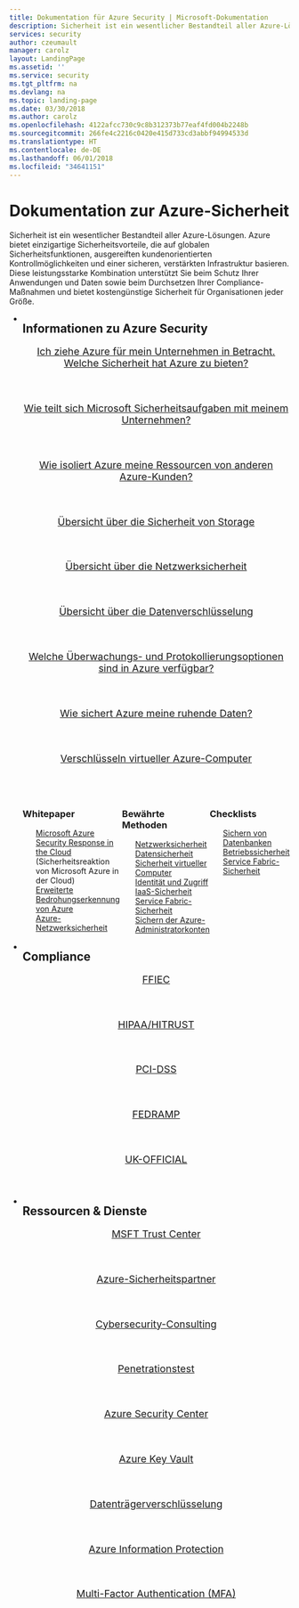 ```yaml
---
title: Dokumentation für Azure Security | Microsoft-Dokumentation
description: Sicherheit ist ein wesentlicher Bestandteil aller Azure-Lösungen. Azure bietet einzigartige Sicherheitsvorteile, die auf globalen Sicherheitsfunktionen, ausgereiften kundenorientierten Kontrollmöglichkeiten und einer sicheren, verstärkten Infrastruktur basieren. Diese leistungsstarke Kombination unterstützt Sie beim Schutz Ihrer Anwendungen und Daten sowie beim Durchsetzen Ihrer Compliance-Maßnahmen und bietet kostengünstige Sicherheit für Organisationen jeder Größe.
services: security
author: czeumault
manager: carolz
layout: LandingPage
ms.assetid: ''
ms.service: security
ms.tgt_pltfrm: na
ms.devlang: na
ms.topic: landing-page
ms.date: 03/30/2018
ms.author: carolz
ms.openlocfilehash: 4122afcc730c9c8b312373b77eaf4fd004b2248b
ms.sourcegitcommit: 266fe4c2216c0420e415d733cd3abbf94994533d
ms.translationtype: HT
ms.contentlocale: de-DE
ms.lasthandoff: 06/01/2018
ms.locfileid: "34641151"
---
```

# <a name="azure-security-documentation"></a>Dokumentation zur Azure-Sicherheit

Sicherheit ist ein wesentlicher Bestandteil aller Azure-Lösungen. Azure bietet einzigartige Sicherheitsvorteile, die auf globalen Sicherheitsfunktionen, ausgereiften kundenorientierten Kontrollmöglichkeiten und einer sicheren, verstärkten Infrastruktur basieren. Diese leistungsstarke Kombination unterstützt Sie beim Schutz Ihrer Anwendungen und Daten sowie beim Durchsetzen Ihrer Compliance-Maßnahmen und bietet kostengünstige Sicherheit für Organisationen jeder Größe.

<ul class="cardsFTitle panelContent">
    <li style="-ms-flex: 0 1 100%; flex: 0 1 100%">
        <div class="cardSize">
            <div class="cardPadding" style="padding-bottom: 0;">
                <div class="card">
                    <div class="cardImageOuter">
                        <div class="cardImage">
                            <img alt="" src="https://docs.microsoft.com/media/common/i_overview.svg" data-linktype="external" data-hoverimage="">
                        </div>
                    </div>
                    <div class="cardText">
                        <h2 style="margin-top: 0">Informationen zu Azure Security</h2>
                    </div>
                </div>
            </div>
        </div>
    </li>
</ul>

<ul class="cardsZ panelContent featuredContent">
    <li style="list-style: none;">
        <a href="/azure/security/azure-security">
            <div class="cardSize">
                <div class="cardPadding">
                    <div class="card" style="min-height: 0;padding-bottom: 24px; text-align: center;">
                        <div class="cardText">
                            <p style="font-size: 1.12rem;">Ich ziehe Azure für mein Unternehmen in Betracht. Welche Sicherheit hat Azure zu bieten?</p>
                        </div>
                    </div>
                </div>
            </div>
        </a>
    </li>
    <li style="list-style: none;">
        <a href="http://aka.ms/sharedresponsibility">
            <div class="cardSize">
                <div class="cardPadding">
                    <div class="card" style="min-height: 0;padding-bottom: 24px; text-align: center;">
                        <div class="cardText">
                            <p style="font-size: 1.12rem;">Wie teilt sich Microsoft Sicherheitsaufgaben mit meinem Unternehmen?</p>
                        </div>
                    </div>
                </div>
            </div>
        </a>
    </li>
    <li style="list-style: none;">
        <a href="/azure/security/azure-isolation">
            <div class="cardSize">
                <div class="cardPadding">
                    <div class="card" style="min-height: 0;padding-bottom: 24px; text-align: center;">
                        <div class="cardText">
                            <p style="font-size: 1.12rem;">Wie isoliert Azure meine Ressourcen von anderen Azure-Kunden?</p>
                        </div>
                    </div>
                </div>
            </div>
        </a>
    </li>
    <li style="list-style: none;">
        <a href="/azure/security/security-storage-overview">
            <div class="cardSize">
                <div class="cardPadding">
                    <div class="card" style="min-height: 0;padding-bottom: 24px; text-align: center;">
                        <div class="cardText">
                            <p style="font-size: 1.12rem;">Übersicht über die Sicherheit von Storage</p>
                        </div>
                    </div>
                </div>
            </div>
        </a>
    </li>
    <li style="list-style: none;">
        <a href="/azure/security/security-network-overview">
            <div class="cardSize">
                <div class="cardPadding">
                    <div class="card" style="min-height: 0;padding-bottom: 24px; text-align: center;">
                        <div class="cardText">
                            <p style="font-size: 1.12rem;">Übersicht über die Netzwerksicherheit</p>
                        </div>
                    </div>
                </div>
            </div>
        </a>
    </li>
    <li style="list-style: none;">
        <a href="/azure/security/security-azure-encryption-overview">
            <div class="cardSize">
                <div class="cardPadding">
                    <div class="card" style="min-height: 0;padding-bottom: 24px; text-align: center;">
                        <div class="cardText">
                            <p style="font-size: 1.12rem;">Übersicht über die Datenverschlüsselung</p>
                        </div>
                    </div>
                </div>
            </div>
        </a>
    </li>
    <li style="list-style: none;">
        <a href="/azure/security/azure-log-audit">
            <div class="cardSize">
                <div class="cardPadding">
                    <div class="card" style="min-height: 0;padding-bottom: 24px; text-align: center;">
                        <div class="cardText">
                            <p style="font-size: 1.12rem;">Welche Überwachungs- und Protokollierungsoptionen sind in Azure verfügbar?</p>
                        </div>
                    </div>
                </div>
            </div>
        </a>
    </li>
    <li style="list-style: none;">
        <a href="/azure/security/azure-security-encryption-atrest">
            <div class="cardSize">
                <div class="cardPadding">
                    <div class="card" style="min-height: 0;padding-bottom: 24px; text-align: center;">
                        <div class="cardText">
                            <p style="font-size: 1.12rem;">Wie sichert Azure meine ruhende Daten?</p>
                        </div>
                    </div>
                </div>
            </div>
        </a>
    </li>
    <li style="list-style: none;">
        <a href="/azure/security/azure-security-disk-encryption">
            <div class="cardSize">
                <div class="cardPadding">
                    <div class="card" style="min-height: 0;padding-bottom: 24px; text-align: center;">
                        <div class="cardText">
                            <p style="font-size: 1.12rem;">Verschlüsseln virtueller Azure-Computer</p>
                        </div>
                    </div>
                </div>
            </div>
        </a>
    </li>
</ul>

<ul class="cardsL panelContent singlePanelContent" style="display:flex!important;"> 
    <li style="list-style: none;">
        <div class="cardSize">
            <div class="cardPadding">
                <div class="card">
                    <div class="cardText">
                        <div class="ico64Link"><img src="https://docs.microsoft.com/media/common/i_article.svg" alt="" /></div>
                        <h3>Whitepaper</h3>
                        <ul class="noBullet">
                            <li style="list-style: none;">
                                <a class="barLink" href="http://aka.ms/SecurityResponsepaper">Microsoft Azure Security Response in the Cloud</a>
                             (Sicherheitsreaktion von Microsoft Azure in der Cloud)</li>
                            <li style="list-style: none;">
                                <a class="barLink" href="/azure/security/azure-threat-detection">Erweiterte Bedrohungserkennung von Azure</a>
                            </li>
                            <li style="list-style: none;">
                                <a class="barLink" href="/azure/security/azure-network-security">Azure-Netzwerksicherheit</a>
                            </li>
                        </ul>
                    </div>
                </div>
            </div>
        </div>
    </li>
    <li style="list-style: none;">
        <div class="cardSize">
            <div class="cardPadding">
                <div class="card">
                    <div class="cardText">
                        <div class="ico64Link"><img src="https://docs.microsoft.com/media/common/i_guidelines.svg" alt="" /></div>
                        <h3>Bewährte Methoden</h3>
                        <ul class="noBullet">
                            <li style="list-style: none;">
                                <a class="barLink" href="/azure/security/azure-security-network-security-best-practices">Netzwerksicherheit</a>
                            </li>
                            <li style="list-style: none;">
                                <a class="barLink" href="/azure/security/azure-security-data-encryption-best-practices">Datensicherheit</a>
                            </li>
                            <li style="list-style: none;">
                                <a class="barLink" href="/azure/security/azure-security-best-practices-vms">Sicherheit virtueller Computer</a>
                            </li>
                            <li style="list-style: none;">
                                <a class="barLink" href="/azure/security/azure-security-identity-management-best-practices">Identität und Zugriff</a>
                            </li>
                            <li style="list-style: none;">
                                <a class="barLink" href="/azure/security/azure-security-iaas">IaaS-Sicherheit</a>
                            </li>
                            <li style="list-style: none;">
                                <a class="barLink" href="/azure/security/azure-service-fabric-security-best-practices">Service Fabric-Sicherheit</a>
                            </li>
                            <li style="list-style: none;">
                                <a class="barLink" href="/azure/security/azure-security-global-admin">Sichern der Azure-Administratorkonten</a>
                            </li>
                        </ul>
                    </div>
                </div>
            </div>
        </div>
    </li>
    <li style="list-style: none;">
    <div class="cardSize">
        <div class="cardPadding">
            <div class="card">
                <div class="cardText">
                     <div class="ico64Link"><img src="https://docs.microsoft.com/media/common/i_tasks.svg" alt="" /></div>
                     <h3>Checklists</h3>
                     <ul class="noBullet">
                        <li style="list-style: none;">
                            <a class="barLink" href="/azure/security/azure-database-security-checklist">Sichern von Datenbanken</a>
                        </li>
                        <li style="list-style: none;">
                            <a class="barLink" href="/azure/security/azure-operational-security-checklist">Betriebssicherheit</a>
                        </li>
                        <li style="list-style: none;">
                            <a class="barLink" href="/azure/security/azure-service-fabric-security-checklist">Service Fabric-Sicherheit</a>
                        </li>
                    </ul>
                </div>
            </div>
        </div>
    </div>
</li>
</ul>

<ul class="cardsFTitle panelContent">
    <li style="-ms-flex: 0 1 100%; flex: 0 1 100%">
        <div class="cardSize">
            <div class="cardPadding" style="padding-bottom: 0;">
                <div class="card">
                    <div class="cardImageOuter">
                        <div class="cardImage">
                            <img alt="" src="https://docs.microsoft.com/media/common/i_cloud-security.svg" data-linktype="external" data-hoverimage="">
                        </div>
                    </div>
                    <div class="cardText">
                        <h2 style="margin-top: 0">Compliance</h2>
                    </div>
                </div>
            </div>
        </div>
    </li>
</ul>

<ul class="panelContent cardsZ">
    <li style="list-style: none;">
        <a href="/azure/security/blueprints/financial-services-regulated-workloads">
            <div class="cardSize">
                <div class="cardPadding">
                    <div class="card" style="min-height: 0;padding-bottom: 24px; text-align: center;">
                        <div class="cardText">
                            <p style="font-size: 1.12rem;">FFIEC</p>
                        </div>
                    </div>
                </div>
            </div>
        </a>
    </li>
    <li style="list-style: none;">
        <a href="/azure/security/blueprints/azure-health">
            <div class="cardSize">
                <div class="cardPadding">
                    <div class="card" style="min-height: 0;padding-bottom: 24px; text-align: center;">
                        <div class="cardText">
                            <p style="font-size: 1.12rem;">HIPAA/HITRUST</p>
                        </div>
                    </div>
                </div>
            </div>
        </a>
    </li>
    <li style="list-style: none;">
        <a href="/azure/security/blueprints/payment-processing-blueprint">
            <div class="cardSize">
                <div class="cardPadding">
                    <div class="card" style="min-height: 0;padding-bottom: 24px; text-align: center;">
                        <div class="cardText">
                            <p style="font-size: 1.12rem;">PCI-DSS</p>
                        </div>
                    </div>
                </div>
            </div>
        </a>
    </li>
    <li style="list-style: none;">
        <a href="/azure/security/blueprints/fedramp">
            <div class="cardSize">
                <div class="cardPadding">
                    <div class="card" style="min-height: 0;padding-bottom: 24px; text-align: center;">
                        <div class="cardText">
                            <p style="font-size: 1.12rem;">FEDRAMP</p>
                        </div>
                    </div>
                </div>
            </div>
        </a>
    </li>
    <li style="list-style: none;">
        <a href="/azure/security/blueprints/uk-official-three-tier-applications-overview">
            <div class="cardSize">
                <div class="cardPadding">
                    <div class="card" style="min-height: 0;padding-bottom: 24px; text-align: center;">
                        <div class="cardText">
                            <p style="font-size: 1.12rem;">UK-OFFICIAL</p>
                        </div>
                    </div>
                </div>
            </div>
        </a>
    </li>
</ul>

<ul class="cardsFTitle panelContent">
    <li style="-ms-flex: 0 1 100%; flex: 0 1 100%">
        <div class="cardSize">
            <div class="cardPadding" style="padding-bottom: 0;">
                <div class="card">
                    <div class="cardImageOuter">
                        <div class="cardImage">
                            <img alt="" src="https://docs.microsoft.com/media/common/i_best-practices.svg" data-linktype="external" data-hoverimage="">
                        </div>
                    </div>
                    <div class="cardText">
                        <h2 style="margin-top: 0">Ressourcen &amp; Dienste</h2>
                    </div>
                </div>
            </div>
        </div>
    </li>
</ul>

<ul class="panelContent cardsZ">
    <li style="list-style: none;">
        <a href="https://www.microsoft.com/en-us/trustcenter/">
            <div class="cardSize">
                <div class="cardPadding">
                    <div class="card" style="min-height: 0;padding-bottom: 24px; text-align: center;">
                        <div class="cardText">
                            <p style="font-size: 1.12rem;">MSFT Trust Center</p>
                        </div>
                    </div>
                </div>
            </div>
        </a>
    </li>
    <li style="list-style: none;">
        <a href="https://azuremarketplace.microsoft.com/en-us/marketplace/apps?search=security&page=1">
            <div class="cardSize">
                <div class="cardPadding">
                    <div class="card" style="min-height: 0;padding-bottom: 24px; text-align: center;">
                        <div class="cardText">
                            <p style="font-size: 1.12rem;">Azure-Sicherheitspartner</p>
                        </div>
                    </div>
                </div>
            </div>
        </a>
    </li>
    <li style="list-style: none;">
        <a href="/azure/security/azure-security-cyber-services">
            <div class="cardSize">
                <div class="cardPadding">
                    <div class="card" style="min-height: 0;padding-bottom: 24px; text-align: center;">
                        <div class="cardText">
                            <p style="font-size: 1.12rem;">Cybersecurity-Consulting</p>
                        </div>
                    </div>
                </div>
            </div>
        </a>
    </li>
    <li style="list-style: none;">
        <a href="/azure/security/azure-security-pen-testing">
            <div class="cardSize">
                <div class="cardPadding">
                    <div class="card" style="min-height: 0;padding-bottom: 24px; text-align: center;">
                        <div class="cardText">
                            <p style="font-size: 1.12rem;">Penetrationstest</p>
                        </div>
                    </div>
                </div>
            </div>
        </a>
    </li>
    <li style="list-style: none;">
        <a href="/azure/security-center/">
            <div class="cardSize">
                <div class="cardPadding">
                    <div class="card" style="min-height: 0;padding-bottom: 24px; text-align: center;">
                        <div class="cardText">
                            <p style="font-size: 1.12rem;">Azure Security Center</p>
                        </div>
                    </div>
                </div>
            </div>
        </a>
    </li>
    <li style="list-style: none;">
        <a href="/azure/key-vault/">
            <div class="cardSize">
                <div class="cardPadding">
                    <div class="card" style="min-height: 0;padding-bottom: 24px; text-align: center;">
                        <div class="cardText">
                            <p style="font-size: 1.12rem;">Azure Key Vault</p>
                        </div>
                    </div>
                </div>
            </div>
        </a>
    </li>
    <li style="list-style: none;">
        <a href="/azure/security/azure-security-disk-encryption">
            <div class="cardSize">
                <div class="cardPadding">
                    <div class="card" style="min-height: 0;padding-bottom: 24px; text-align: center;">
                        <div class="cardText">
                            <p style="font-size: 1.12rem;">Datenträgerverschlüsselung</p>
                        </div>
                    </div>
                </div>
            </div>
        </a>
    </li>
    <li style="list-style: none;">
        <a href="/azure/information-protection/understand-explore/what-is-information-protection">
            <div class="cardSize">
                <div class="cardPadding">
                    <div class="card" style="min-height: 0;padding-bottom: 24px; text-align: center;">
                        <div class="cardText">
                            <p style="font-size: 1.12rem;">Azure Information Protection</p>
                        </div>
                    </div>
                </div>
            </div>
        </a>
    </li>
    <li style="list-style: none;">
        <a href="/azure/multi-factor-authentication/">
            <div class="cardSize">
                <div class="cardPadding">
                    <div class="card" style="min-height: 0;padding-bottom: 24px; text-align: center;">
                        <div class="cardText">
                            <p style="font-size: 1.12rem;">Multi-Factor Authentication (MFA)</p>
                        </div>
                    </div>
                </div>
            </div>
        </a>
    </li>
</ul>
